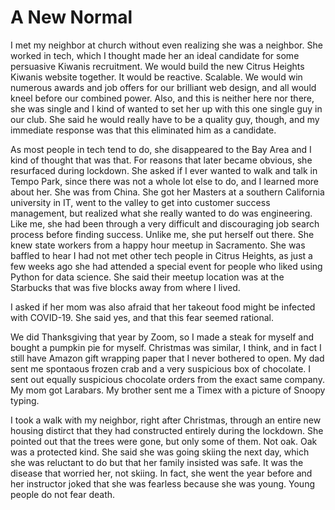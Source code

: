 # A New Normal

I met my neighbor at church without even realizing she was a neighbor.  She worked in tech, which I thought made her an ideal candidate for some persuasive Kiwanis recruitment.  We would build the new Citrus Heights Kiwanis website together.  It would be reactive.  Scalable.  We would win numerous awards and job offers for our brilliant web design, and all would kneel before our combined power.  Also, and this is neither here nor there, she was single and I kind of wanted to set her up with this one single guy in our club.  She said he would really have to be a quality guy, though, and my immediate response was that this eliminated him as a candidate.

As most people in tech tend to do, she disappeared to the Bay Area and I kind of thought that was that.  For reasons that later became obvious, she resurfaced during lockdown.  She asked if I ever wanted to walk and talk in Tempo Park, since there was not a whole lot else to do, and I learned more about her.  She was from China.  She got her Masters at a southern California university in IT, went to the valley to get into customer success management, but realized what she really wanted to do was engineering.  Like me, she had been through a very difficult and discouraging job search process before finding success.  Unlike me, she put herself out there.  She knew state workers from a happy hour meetup in Sacramento.  She was baffled to hear I had not met other tech people in Citrus Heights, as just a few weeks ago she had attended a special event for people who liked using Python for data science.  She said their meetup location was at the Starbucks that was five blocks away from where I lived.

I asked if her mom was also afraid that her takeout food might be infected with COVID-19.  She said yes, and that this fear seemed rational.

We did Thanksgiving that year by Zoom, so I made a steak for myself and bought a pumpkin pie for myself.  Christmas was similar, I think, and in fact I still have Amazon gift wrapping paper that I never bothered to open.  My dad sent me spontaous frozen crab and a very suspicious box of chocolate.  I sent out equally suspicious chocolate orders from the exact same company.  My mom got Larabars.  My brother sent me a Timex with a picture of Snoopy typing.

I took a walk with my neighbor, right after Christmas, through an entire new housing distirct that they had constructed entirely during the lockdown.  She pointed out that the trees were gone, but only some of them.  Not oak.  Oak was a protected kind.  She said she was going skiing the next day, which she was reluctant to do but that her family insisted was safe.  It was the disease that worried her, not skiing.  In fact, she went the year before and her instructor joked that she was fearless because she was young.  Young people do not fear death.
